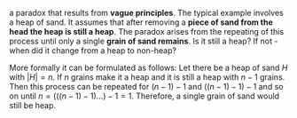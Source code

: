 a paradox that results from **vague principles**. The typical example involves a heap of sand. It assumes that after removing a **piece of sand from the head the heap is still a heap**. The paradox arises from the repeating of this process until only a single **grain of sand remains**. Is it still a heap? If not - when did it change from a heap to non-heap?

More formally it can be formulated as follows: Let there be a heap of sand $H$ with $|H|=n$. If $n$ grains make it a heap and it is still a heap with $n-1$ grains. Then this process can be repeated for $(n-1)-1$ and $((n-1)-1)-1$ and so on until $n=(((n-1)-1)...)-1=1$. Therefore, a single grain of sand would still be heap.